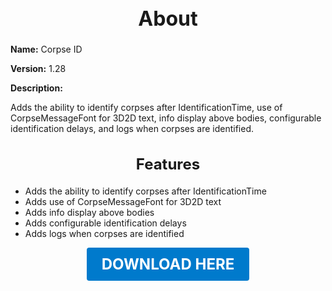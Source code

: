 <h1 style="text-align:center; font-size:2rem; font-weight:bold;">About</h1>

**Name:**
Corpse ID

**Version:**
1.28

**Description:**

Adds the ability to identify corpses after IdentificationTime, use of CorpseMessageFont for 3D2D text, info display above bodies, configurable identification delays, and logs when corpses are identified.

<h2 style="text-align:center; font-size:1.5rem; font-weight:bold;">Features</h2>

- Adds the ability to identify corpses after IdentificationTime
- Adds use of CorpseMessageFont for 3D2D text
- Adds info display above bodies
- Adds configurable identification delays
- Adds logs when corpses are identified





<p align="center"><a href="https://github.com/LiliaFramework/Modules/raw/refs/heads/gh-pages/corpseid.zip" style="display:inline-block;padding:12px 24px;font-size:1.5rem;font-weight:bold;text-decoration:none;color:#fff;background-color:var(--md-primary-fg-color,#007acc);border-radius:4px;">DOWNLOAD HERE</a></p>